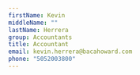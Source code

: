 ```yaml
---
firstName: Kevin
middleName: ""
lastName: Herrera
group: Accountants
title: Accountant
email: kevin.herrera@bacahoward.com
phone: "5052003800"
---
```

